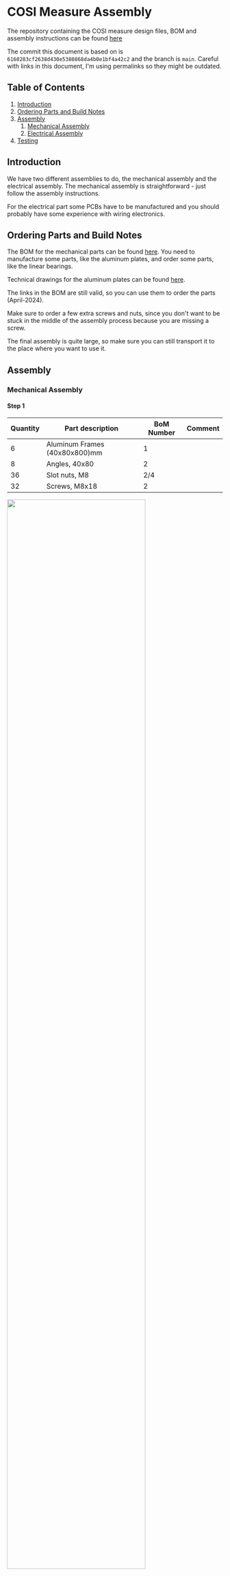 # COSI Measure Assembly

The repository containing the COSI measure design files, BOM and assembly instructions can be found [here](https://github.com/opensourceimaging/cosi-measure)

The commit this document is based on is `6160283cf2638d430e5380868da4b0e1bf4a42c2` and the branch is `main`.
Careful with links in this document, I'm using permalinks so they might be outdated.

## Table of Contents

1. [Introduction](#introduction)
2. [Ordering Parts and Build Notes](#ordering-parts-and-build-notes)
3. [Assembly](#assembly)
    1. [Mechanical Assembly](#mechanical-assembly)
    2. [Electrical Assembly](#electrical-assembly)
4. [Testing](#testing)

## Introduction

We have two different assemblies to do, the mechanical assembly and the electrical assembly. The mechanical assembly is straightforward - just follow the assembly instructions.

For the electrical part some PCBs have to be manufactured and you should probably have some experience with wiring electronics.

## Ordering Parts and Build Notes

The BOM for the mechanical parts can be found [here](https://github.com/opensourceimaging/cosi-measure/blob/223aed325aeb5dffe3ebcb21c4bbc3dcf3c00471/Mechanical%20System/2018-08-24_cosi-measure_v1.0_BoM_mechanical.ods). You need to manufacture some parts, like the aluminum plates, and order some parts, like the linear bearings.

Technical drawings for the aluminum plates can be found [here](https://github.com/opensourceimaging/cosi-measure/tree/6160283cf2638d430e5380868da4b0e1bf4a42c2/Mechanical%20System/Aluplates/FreeCAD/Technical%20Drawings).

The links in the BOM are still valid, so you can use them to order the parts (April-2024).

Make sure to order a few extra screws and nuts, since you don't want to be stuck in the middle of the assembly process because you are missing a screw.

The final assembly is quite large, so make sure you can still transport it to the place where you want to use it.

## Assembly

### Mechanical Assembly

#### Step 1

| Quantity | Part description              | BoM Number | Comment |
|----------|-------------------------------|------------|---------|
| 6        | Aluminum Frames (40x80x800)mm | 1          |         |
| 8        | Angles, 40x80                 | 2          |         |
| 36       | Slot nuts, M8                 | 2/4        |         |
| 32       | Screws, M8x18                 | 2          |         |

<img src="figures/1_1.jpg" width="80%">
<figcaption>Figure 1: Components needed for step 1. Two aluminum profiles are missing in the picture. </figcaption>

---

1.1. Insert the _Slot nuts, M8_ into the _Aluminum Frames (40x80x800)mm_.

<img src="figures/2.jpg" width="80%">
<figcaption>Figure 1.1: Inserted slots for two of the aluminum frames. Do this for all 6 parts.    </figcaption>

---

1.2 Add _Angles, 40x80_ to two of the _Aluminum Frames (40x80x800)mm_ using the _Screws, M8x18_ and the previously inserted _Slot nuts, M8_. I placed the _Angles, 40x80_ with the bridge facing each other to avoid forming a hard to clean cavity.

<img src="figures/5.jpg" width="80%">
<figcaption> Figure 1.2: Aluminium frames with the the angles mounted.</figcaption>

---

1.3 Take four _Slot nuts, M8_ and insert them into the _Aluminum Frames (40x80x800)mm_ with the mounted angles. Do this on the short side, perpendicular to where you placed the slot nuts in the aluminum frames previously.

<img src="figures/6.jpg" width="80%">
<figcaption> Figure 1.3: Slot nuts inserted into the angles. </figcaption>

---

1.4 Form a U shape with the frame with the angle mounted and two of the frames without angles. Do this twice to obtain two U shapes.

<img src="figures/10.jpg" width="50%">
<figcaption> Figure 1.4: U shape formed with the frames. </figcaption>

---

#### Step 2

| Quantity | Part description              | BoM Number | Comment |
|----------|-------------------------------|------------|---------|
| 2        | Aluminum Frames (40x40x800)mm | 3          |         |
| 8        | Angles, 40x40                 | 4          |         |
| 12       | Slot nuts, M8                 | 4          |         |
| 16       | Screws, M8x16, countersunk    | 4          |         |

<img src="figures/11.jpg" width="80%">
<figcaption> Figure 2: Components needed for step 2. </figcaption>

---

2.1 Add two _Slot nuts, M8_ to the _Aluminum Frames (40x40x800)mm_ in a perpendicular fashion.

<img src="figures/8.jpg" width="80%">
<figcaption> Figure 2.1: Slot nuts inserted into the aluminum frame. Do this for both sides for both aluminum frames. </figcaption>

---

2.2 Connect the _Aluminum Frames (40x40x800)mm_ with the _Angles, 40x40_ using the _Screws, M8x16, countersunk_. Then use the _Aluminum Frames (40x40x800)mm_ with the _Angles, 40x40_ attached, to connect the U shapes from step 1.

<img src="figures/12.jpg" width="80%">
<figcaption> Figure 2.2: Aluminum frames connected with the angles. </figcaption>

#### Step 3

| Quantity | Part description | BoM Number | Comment |
|----------|------------------|------------|---------|
| 18       | Slot nuts, M8    | 4          |         |

---

3.1 Add the _Slot nuts, M8_ to the top of the upright standing aluminum frames (inner side).

#### Step 4

| Quantity | Part description               | BoM Number | Comment |
|----------|--------------------------------|------------|---------|
| 18       | Slot nuts, M8                  | 4          |         |
| 2        | Aluminum frames, (40x80x880)mm | 5          |         |
| 8        | Angles, 40x80                  | 2          |         |
| 32       | Screws, M8x18                  | 2          |         |
<img src="figures/13.jpg" width="80%">
<figcaption> Figure 4: Components needed for step 4. </figcaption>

---

4.1 We add the _Slot nuts, M8_ to the _Aluminum frames, (40x80x880)mm_. Four on each side on the long side. On the short (perpendicular) side we add two _Slot nuts, M8_.

4.2 Attach the _Angles, 40x80_ to the _Aluminum frames, (40x80x880)mm_ using the _Screws, M8x18_.

<img src="figures/14.jpg" width="80%">
<figcaption> Figure 4.2: Angles attached to the aluminum frames. </figcaption>

---

4.3 Attach the _Angles, 40x80_ to the U shapes from step 2 using the _Screws, M8x18_.
<img src="figures/15.jpg" width="80%">
<figcaption> Figure 4.3: U shapes connected to the aluminum frames. </figcaption>

---

#### Step 5

| Quantity | Part description               | BoM Number | Comment |
|----------|--------------------------------|------------|---------|
| 1        | Aluminum frame, (40x40x800)mm | 3          |         |
| 8        | Screws, M8x16, countersunk     | 4          |         |
| 4        | Slot nuts, M8                  | 4          |         |
| 4        | Angles, 40x40                  | 4          |         |
<img src="figures/16.jpg" width="80%">
<figcaption> Figure 5: Components needed for step 5. </figcaption>

---

5.1 Add the _Slot nuts, M8_ to the _Aluminum frame, (40x40x800)mm_ similar to Figure 2.1.

5.2 Use the angles to connect the _Aluminum frame, (40x40x800)mm_ to backside of the assembled structure.

<img src="figures/17.jpg" width="80%">
<figcaption> Figure 5.2: Aluminum frame (40x40x800)mm attached to the backside of the structure. </figcaption>

---

##### Optional Step

If you want to attach the electronics cabinet to the aluminum frame, you can add two additional _Aluminum frames, (40x40x800)mm_ to the left side of the structure. Make sure to have a distance between the two aluminum profiles that is equal to the mounting holes of the electronics cabinet.

| Quantity | Part description               | BoM Number | Comment |
|----------|--------------------------------|------------|---------|
| 8        | Slot nuts, M8                  | (optional) |         |
| 2        | Aluminum frame, (40x40x800)mm  | (optional) |         |
| 8        | Screws, M8x16, countersunk     | (optional) |         |

---

<img src="figures/18.jpg" width="80%">
<figcaption> Figure 5.3: Aluminum frame (40x40x800)mm attached to the left side of the structure for mounting of the electronics cabinet. </figcaption>

---

You might want to loosen the upper screws of the aluminum frame to slide the aluminum profiles in.

You can also flip the structure to the side and place the electronics cabinet on th the aluminum profiles the check if the mounting holes align.

If you want the final assembly to be a little less broad, you can also add the _Aluminum frames, (40x40x800)mm_ to the inner side of the structures _Aluminum frames, (40x80x800)mm_.

---

#### Step 6

Now we will attach the plates for the y-axis motor and spindle. Note: the pictures are without the optional step.

| Quantity | Part description               | BoM Number | Comment |
|----------|--------------------------------|------------|---------|
| 10       | Slot nuts, M8                  | 5          |         |
| 1        | Aluminum plate 3               | 6          | See [Technical Drawing](https://github.com/opensourceimaging/cosi-measure/blob/6160283cf2638d430e5380868da4b0e1bf4a42c2/Mechanical%20System/Aluplates/FreeCAD/Technical%20Drawings/2018-08-02_COSImeasure_mechanical_plate3.pdf)         |
| 1        | Aluminum plate 4               | 6          | See [Technical Drawing](https://github.com/opensourceimaging/cosi-measure/blob/6160283cf2638d430e5380868da4b0e1bf4a42c2/Mechanical%20System/Aluplates/FreeCAD/Technical%20Drawings/2018-08-02_COSImeasure_mechanical_plate4.pdf)         |
| 10         | Screws, M8x20, countersunk  | 7          |         |

---

6.1 Insert the 6 _Slot nuts, M8_ into the aluminum frame on the "left back side" of the structure.

6.2 Insert the 4 _Slot nuts, M8_ into the aluminum frame on the "right side" of the structure.

---

<img src="figures/19.jpg" width="80%">
<figcaption> Figure 6: The Slot nuts, M8 that have been added to the aluminum frames are marked in red. </figcaption>

---

6.3 Attach the _Aluminum plate 3_ to the aluminum frame on the "left back side" of the structure using the _Screws, M8x20, countersunk_.

<img src="figures/20.jpg" width="50%">
<figcaption> Figure 6.3: Aluminum plate 3 attached to the aluminum frame. </figcaption>

---

6.4 Attach the _Aluminum plate 4_ to the aluminum frame on the "right side" of the structure using the _Screws, M8x20, countersunk_.

<img src="figures/21.jpg" width="50%">
<figcaption> Figure 6.4: Aluminum plate 4 attached to the aluminum frame. </figcaption>

---

#### Step 7

| Quantity | Part description               | BoM Number | Comment |
|----------|--------------------------------|------------|---------|
| 24       | Slot nuts, M5                  | 8          |         |
| 2        | Supported rail, TBS20          | 9          |         |
| 24       | Screws, M5x20                  | 10         |         |
|4         | Linear bearing, TBR20UU        | 11         |         |
<img src="figures/22.jpg" width="100%">
<figcaption> Figure 7.2: Components needed for step 7 </figcaption>

---

7.1 Insert the _Slot nuts, M5_ into top aluminum frame (24 in total).

7.2 Attach the _Supported rail, TBS20_ to the top aluminum frame using the _Screws, M5x20_. **Don't tighten the screws yet.**

7.3 Slide the _Linear bearing, TBR20UU_ into the _Supported rail, TBS20_.

<img src="figures/23.jpg" width="80%">
<figcaption> Figure 7.3: Supported rail attached to the top aluminum frame. </figcaption>

---

#### Step 8

Now the spindle block with the motor holder will be assembled for the x and y-axis (Easy-Mechatronics System).

| Quantity | Part description               | BoM Number | Comment |
|----------|--------------------------------|------------|---------|
| 2        | Ballscrew & spindle nut block  | 12         |         |
| 2        | Fixed bearing & motor holder   | 13         |         |
| 2        | Floating bearing               | 14         |         |
| 2        | Motor coupler                  | 15         |         |

<img src="figures/24.jpg" width="80%">
<figcaption> Figure 8: Components needed for step 8. These are only for one of the axes, so you will need all components twice. You will need some additional screws for assembly of the spindle block.</figcaption>

---

8.1 You can find assembly instructions for the assembly of the Easy-Mechatronics system block in [this video](https://invidious.private.coffee/watch?v=Gt8ER-_8GjY). The spindle block itself needs to be assembled differently in comparison to the video. Instructions for the spindle block assembly can be found [here](https://invidious.private.coffee/watch?v=TItAG3wGPzI).
The grease fitting should be on the upper side of the spindle block for one of the axes and on the lower side for the other axis. This makes sure the grease fitting is accessible after the assembly of the complete system.

<img src="figures/25.jpg" width="100%">
<figcaption> Figure 8.1: Assembled Easy-Mechatronics System for the x and y axis. </figcaption>

---

#### Step 9

Now we will build the z-axis.

| Quantity | Part description               | BoM Number | Comment |
|----------|--------------------------------|------------|---------|
| 1        | Easy-Mechatronics System       | 16         |         |
| 1        | Aluminum plate 8               | 6          | See [Technical Drawing](https://github.com/opensourceimaging/cosi-measure/blob/6160283cf2638d430e5380868da4b0e1bf4a42c2/Mechanical%20System/Aluplates/FreeCAD/Technical%20Drawings/2018-08-02_COSImeasure_mechanical_plate8.pdf) |
| 1        | Aluminum plate 9               | 6          | See [Technical Drawing](https://github.com/opensourceimaging/cosi-measure/blob/6160283cf2638d430e5380868da4b0e1bf4a42c2/Mechanical%20System/Aluplates/FreeCAD/Technical%20Drawings/2018-10-11_COSImeasure_mechanical_plate9.pdf) |
| 12      | Screws, M6x20               | 17          |         |

---

9.1 Assemble the Easy-Mechatronics System for the z-axis just as you did for the x and y-axis. Make sure the grease fitting is accessible after the assembly of the complete system.

9.2 Attach the _Aluminum plate 8_ and _Aluminum plate 9_  to the Easy-Mechatronics System for the z-axis using the _Screws, M6x20_. Make sure you have the correct orientation: The motor holder is on the smaller _Aluminum plate 8_.

<img src="figures/26.jpg" width="100%">
<figcaption> Figure 9.2: Assembled Easy-Mechatronics System for the z-axis. </figcaption>

---

#### Step 10

Now we will attach the x and y-axis to the structure.

| Quantity | Part description               | BoM Number | Comment |
|----------|--------------------------------|------------|---------|
| 1        | Aluminum Plate 1               | 6          | See [Technical Drawing](https://github.com/opensourceimaging/cosi-measure/blob/6160283cf2638d430e5380868da4b0e1bf4a42c2/Mechanical%20System/Aluplates/FreeCAD/Technical%20Drawings/2018-08-02_COSImeasure_mechanical_plate1_1of2.pdf)
| 16       | Screws, M6x20, countersunk    | 18         |         |
| 2        | Assembly of x and y-axis      |          | See step 8|

| 6        | Screws, M6x20                 | 17         |         |
| 2        | Screws, M6x30                 | 24         |         |
| 2        | Screw nuts, M6                | 25         |         |

---

10.1 Attach the _Aluminum Plate 1_ to four linear bearings using the _Screws, M6x20, countersunk_.

<img src="figures/27.jpg" width="100%">
<figcaption> Figure 10.1: Aluminum Plate 1 attached to the linear bearings. </figcaption>

---

10.2 Attach the x-axis to _Aluminum Plate 1_ using the _Screws, M6x20_. Make sure to orient the motor correctly. It makes sense to have the motor on the side of the electronics cabinet. You don't need to mount the motor yet.

<p float="left">
  <img src="figures/28.jpg" width="50%">
  <img src="figures/29.jpg" width="27.5%">
</p>

---

10.3 Attach the y-axis to the _Aluminum Plate 3_ using the _Screws, M6x30_ together with the _Screw nuts, M6_ (motor side). Attach the other side of the y-axis to the _Aluminum Plate 4_ using the _Screws, M6x20_.

<p float="left">
  <img src="figures/31.jpg" width="50%">
  <img src="figures/30.jpg" width="33%">
</p>

---

#### Step 11

We now assemble the carriage for the z-axis.

| Quantity | Part description               | BoM Number | Comment |
|----------|--------------------------------|------------|---------|
| 1        | Aluminum Plate 5               | 6          | See [Technical Drawing](https://github.com/opensourceimaging/cosi-measure/blob/6160283cf2638d430e5380868da4b0e1bf4a42c2/Mechanical%20System/Aluplates/FreeCAD/Technical%20Drawings/2018-08-02_COSImeasure_mechanical_plate5.pdf) |
| 1        | Aluminum Plate 6               | 6          | See [Technical Drawing](https://github.com/opensourceimaging/cosi-measure/blob/6160283cf2638d430e5380868da4b0e1bf4a42c2/Mechanical%20System/Aluplates/FreeCAD/Technical%20Drawings/2018-08-02_COSImeasure_mechanical_plate6.pdf) |
| 1        | Aluminum Plate 7               | 6          | See [Technical Drawing](https://github.com/opensourceimaging/cosi-measure/blob/6160283cf2638d430e5380868da4b0e1bf4a42c2/Mechanical%20System/Aluplates/FreeCAD/Technical%20Drawings/2018-08-02_COSImeasure_mechanical_plate7.pdf) |
| 4       | Screws, M5x30                 | 19         |         |
| 16      | Screws, M6x20, countersunk    | 18         |         |
| 4       | Screws, M5x30, countersunk    | 24         |         |

<img src="figures/32.jpg" width="100%">
<figcaption> Figure 11: Components needed for step 11. </figcaption>

---

11.1 Connect _Aluminum Plate 5_ to _Aluminum Plate 6_ using the _Screws, M5x30_.

11.2 Connect _Aluminum Plate 6_ to _Aluminum Plate 7_ using the _Screws, M6x30. The assembly should look like this:

<img src="figures/33.jpg" width="50%">
<figcaption> Figure 11.2: Assembled carriage for the z-axis (plate 5, 6 and 7). </figcaption>

---

11.3 Attach the assembled carriage to the linear bearings of the z-axis Easy-Mechatronics System using the _Screws, M6x20, countersunk_. _Aluminum Plate 5_ should be pointing towards the motor holder.

<img src="figures/34.jpg" width="50%">
<figcaption> Figure 11.3: Carriage for the z-axis attached to the linear bearings. </figcaption>

---

11.4 Fix _Aluminum Plate 6_ to the ballscrew block using the _Screws M5x20, countersunk_.

#### Step 12

Now we will add the linear rails for the x axis.

| Quantity | Part description               | BoM Number | Comment |
|----------|--------------------------------|------------|---------|
| 2        | Supported rail                 | 9          |         |
| 4        | Linear bearing                 | 11         |         |
| 12       | Screws, M5x30                  | 19         |         |
| 12       | Hexagon nuts, M5               | 21         |         |

12.1 Slide the _Linear bearing_ into the _Supported rail_ (2x top, 2x bottom).

12.2 Place one supportin rail on top of _Aluminum Plate 1_ and put all 12 screws through the holes. Now place the other supporting rail on the bottom, so that the screws go through the holes of the supporting rail. Tighten the screws with the _Hexagon nuts, M5_.

<img src="figures/35.jpg" width="100%">
<figcaption> Figure 12.2: Linear rails attached to the x-axis. </figcaption>

---

#### Step 13

Now the z-carriage will be attached to the x-axis.

| Quantity | Part description               | BoM Number | Comment |
|----------|--------------------------------|------------|---------|
| 1        | Assembly of z-carriage         |          | See step 11 |
| 16        | Screws, M6x20     | 18         |         |
| 4        | Screws, M5x20     | 20         |         |
| 4        | Distance Plates 1mm  | 22         |      optional   |

13.1 Attach the z-carriage to the x-axis using the _Screws, M6x20_. You might need to loosen the screws of the z-carriage to slide it onto the x-axis. It might be easier to start with the two top bearings first. If there is a gap between the z-carriage and the bearings, you can use the _Distance Plates 1mm_ to fill the gap.

<img src="figures/36.jpg" width="50%">
<figcaption> Figure 13.1: Z-carriage attached to the x-axis. A distance plate was added to the top and the bottom to fill the gap. </figcaption>

---

13.2 Attach _Aluminum Plate 5_ to the z-carriage using the _Screws, M5x20_.

<img src="figures/37.jpg" width="50%">
<figcaption> Figure 13.2: Aluminum Plate 5 attached to the z-carriage. </figcaption>

---

#### Step 14

Now we will connect the x-axis and the y-axis.

| Quantity | Part description               | BoM Number | Comment |
|----------|--------------------------------|------------|---------|
| 1        | Aluminum Plate 2       |    6      | See [Technical Drawing](https://github.com/opensourceimaging/cosi-measure/blob/6160283cf2638d430e5380868da4b0e1bf4a42c2/Mechanical%20System/Aluplates/FreeCAD/Technical%20Drawings/2018-08-02_COSImeasure_mechanical_plate2.pdf) |
| 4       | Screws, M5x30     | 19         |         |
| 4      | Screws, M5x20     | 18         |         |
| 1 | Distance Plate 1mm | 23 | optional |

---

14.1 Attach _Aluminum Plate 2_ to the x-axis using the _Screws, M5x30_.

14.2 Attach _Aluminum Plate 2_ to the y-axis using the _Screws, M5x20_. You might need to loosen the screws of the y-axis. If there is a gap between the y-axis and the _Aluminum Plate 2_, you can use the _Distance Plate 1mm_ to fill the gap.

<img src="figures/38.jpg" width="1000%">
<figcaption> Figure 14.2: Aluminum Plate 2 attached to the y-axis. </figcaption>

---

14.3 **Important** You can now tighten the screws of the linear bearings of the y-axis (Step 7.2).

#### Finished

This concludes the basic mechanical assembly. The system should now look like this:

<img src="figures/39.jpg" width="100%">
<figcaption> Figure 14.3: Finished mechanical assembly. You might not have the electronics cabinet mounting in case you skipped the optional step. </figcaption>

---

#### TODO

##### Motor Mounting

##### Sensor Mounting

##### Offset Plate

##### Cable Chains

##### Wheels
